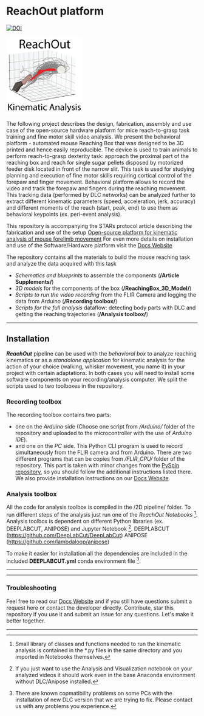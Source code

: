 # ReachOut platform
[![DOI](https://zenodo.org/badge/517810120.svg)](https://zenodo.org/doi/10.5281/zenodo.7383917)

[<img src="docs/images/icon.png">]

The following project describes the design, fabrication, assembly and use case of the open-source hardware platform
for mice reach-to-grasp task training and fine motor skill video analysis. We present the behavioral platform - 
automated mouse Reaching Box that was designed to be 3D printed and hence easily reproducible. 
The device is used to train animals to perform reach-to-grasp dexterity task: approach the proximal part of the reaching box
and reach for single sugar pellets disposed by motorized feeder disk located in front of the narrow slit. 
This task is used for studying planning and execution of fine motor skills requiring cortical control of the forepaw and finger movement. 
Behavioral platform allows to record the video and track the forepaw and fingers during the reaching movement. 
This tracking data (performed by DLC networks) can be analyzed further to extract different kinematic parameters 
(speed, acceleration, jerk, accuracy) and different moments of the reach (start, peak, end) 
to use them as behavioral keypoints (ex. peri-event analysis).

This repository is accompanying the STARs protocol article describing the fabrication and use of the setup
[Open-source platform for kinematic analysis of mouse forelimb movement](https://star-protocols.cell.com/protocols/3539)
For even more details on installation and use of the Software/Hardware platform visit the 
[Docs Website]

The repository contains all the materials to build the mouse reaching task and analyze the data acquired with this task
- *Schematics and blueprints* to assemble the components (**/Article Supplements/**)
- *3D models* for the components of the box (**/ReachingBox_3D_Model/**)
- *Scripts to run the video recording* from the FLIR Camera and logging the data from Arduino (**/Recording toolbox/**)
- *Scripts for the full analysis* dataflow: detecting body parts with DLC and getting the reaching trajectories (**/Analysis toolbox/**)

___

## Installation
***ReachOut*** pipeline can be used with the *behavioral box* to analyze reaching kinematics or as a *standalone application* for kinematic
analysis for the action of your choice (walking, whisker movement, you name it) in your project with certain adaptations. In both cases you
will need to install some software components on your recording/analysis computer. We split the scripts used to two toolboxes in the repository.


### Recording toolbox
The recording toolbox contains two parts: 
- one on the *Arduino* side (Choose one script from */Arduino/* folder of the repository and uploaded to the microcontroller with the use of *Arduino IDE*). 
- and one on the *PC* side. This Python CLI program is used to record simultaneously from the FLIR camera and from Arduino. 
There are two different programs that can be copies from */FLIR_CPU/* folder of the repository. This part is taken with minor changes from the [PySpin repository], so you should follow the additional instructions listed there. 
We also provide installation instructions on our [Docs Website].


### Analysis toolbox
All the code for analysis toolbox is compiled in the /2D pipeline/ folder. To run different steps of the analysis just run
one of the *ReachOut Notebooks* [^1].
Analysis toolbox is dependent on different Python libraries (ex. DEEPLABCUT, ANIPOSE) and Jupyter Notebook [^2].
DEEPLABCUT (https://github.com/DeepLabCut/DeepLabCut)
ANIPOSE (https://github.com/lambdaloop/anipose)

To make it easier for installation all the dependencies are included in the included **DEEPLABCUT.yml** conda environment file [^3].


___

[^1]: Small library of classes and functions needed to run the kinematic analysis is contained in the *.py files in the same directory and you imported in Notebooks themselves.
[^2]: If you just want to use the Analysis and Visualization notebook on your analyzed videos it should work even in the base Anaconda environment without DLC/Anipose installed. 
[^3]: There are known copmatibility problems on some PCs with the installation of new DLC version that we are trying to fix. Please contact us with any problems you experience.
___
### Troubleshooting

Feel free to read our [Docs Website] and if you still have questions submit a request here or contact the developer directly. 
Contribute, star this repository if you use it and submit an issue for any questions. Let's make it better together.

___

[<img src="docs/images/icon.png">]: (https://berezhnoyd.github.io/ReachOut.github.io/)
[Docs Website]: (https://berezhnoyd.github.io/ReachOut.github.io/)
[PySpin repository]: (https://github.com/neurojak/pySpinCapture)
